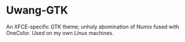 # Uwang-GTK
An XFCE-specific GTK theme; unholy abomination of Numix fused with OneColor. Used on my own Linux machines.

